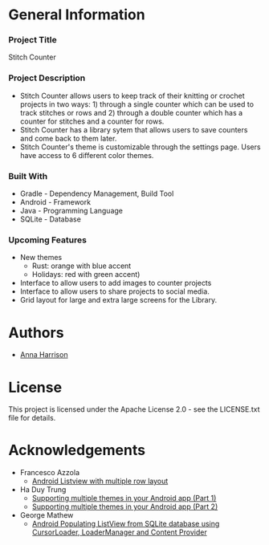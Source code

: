 # General Information #
### Project Title ###
Stitch Counter
### Project Description ###
* Stitch Counter allows users to keep track of their knitting or crochet projects in two ways: 1) through a single counter which can be used to track stitches or rows and 2) through a double counter which has a counter for stitches and a counter for rows.
* Stitch Counter has a library sytem that allows users to save counters and come back to them later.
* Stitch Counter's theme is customizable through the settings page. Users have access to 6 different color themes.
### Built With ###
* Gradle - Dependency Management, Build Tool 
* Android - Framework
* Java - Programming Language
* SQLite - Database
### Upcoming Features ###
* New themes 
    * Rust: orange with blue accent
    * Holidays: red with green accent)
* Interface to allow users to add images to counter projects
* Interface to allow users to share projects to social media.
* Grid layout for large and extra large screens for the Library.

# Authors #
* [Anna Harrison](https://github.com/annaharri89)

# License #
This project is licensed under the Apache License 2.0 - see the LICENSE.txt file for details.

# Acknowledgements #
* Francesco Azzola
    * [Android Listview with multiple row layout](https://www.survivingwithandroid.com/2014/08/android-listview-with-multiple-row.html)
* Ha Duy Trung
    * [Supporting multiple themes in your Android app (Part 1)](http://www.hidroh.com/2015/02/16/support-multiple-themes-android-app/)
    * [Supporting multiple themes in your Android app (Part 2)](http://www.hidroh.com/2015/02/25/support-multiple-themes-android-app-part-2/)
* George Mathew
    * [Android Populating ListView from SQLite database using CursorLoader, LoaderManager and Content Provider](http://wptrafficanalyzer.in/blog/android-populating-listview-from-sqlite-database-using-cursorloader-loadermanager-and-content-provider/)